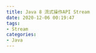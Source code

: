 ```yaml
---
title: Java 8 流式操作API Stream
date: 2020-12-06 00:19:47
tags:
- Stream
categories:
- Java
---
```



<!-- more -->